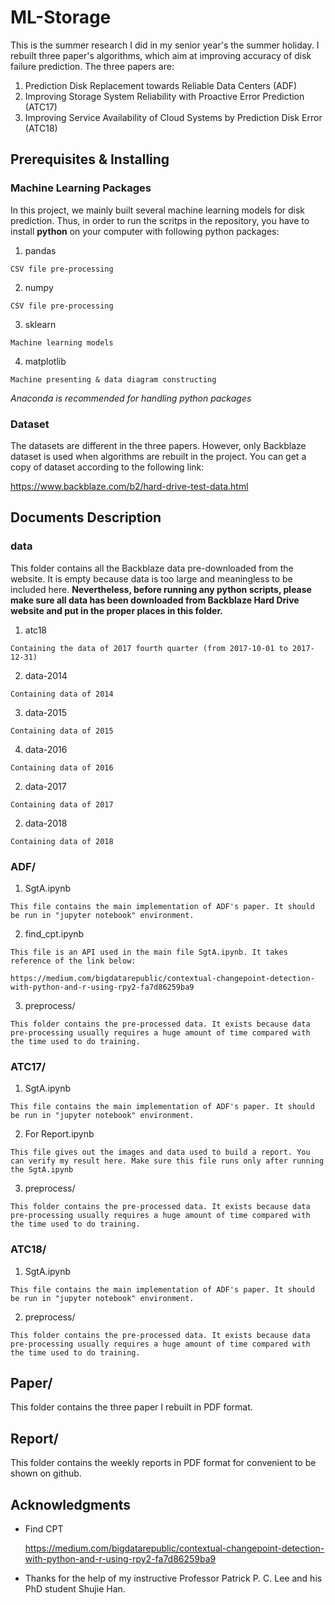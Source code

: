 # ML-Storage

This is the summer research I did in my senior year's the summer holiday. I rebuilt three paper's algorithms, which aim at improving accuracy of disk failure prediction. The three papers are: 
1. Prediction Disk Replacement towards Reliable Data Centers (ADF)
2. Improving Storage System Reliability with Proactive Error Prediction (ATC17)
3. Improving Service Availability of Cloud Systems by Prediction Disk Error (ATC18)

## Prerequisites & Installing

### Machine Learning Packages

In this project, we mainly built several machine learning models for disk prediction. Thus, in order to run the scritps in the repository, you have to install **python** on your computer with following python packages:
  1. pandas
  
    CSV file pre-processing
    
  2. numpy
  
    CSV file pre-processing
    
  3. sklearn
  
    Machine learning models
    
  4. matplotlib
  
    Machine presenting & data diagram constructing 
    
*Anaconda is recommended for handling python packages* 

### Dataset

The datasets are different in the three papers. However, only Backblaze dataset is used when algorithms are rebuilt in the project. You can get a copy of dataset according to the following link:

https://www.backblaze.com/b2/hard-drive-test-data.html

## Documents Description

### data

This folder contains all the Backblaze data pre-downloaded from the website. It is empty because data is too large and meaningless to be included here. **Nevertheless, before running any python scripts, please make sure all data has been downloaded from Backblaze Hard Drive website and put in the proper places in this folder.**

  1. atc18
    
    Containing the data of 2017 fourth quarter (from 2017-10-01 to 2017-12-31) 
    
  2. data-2014 
    
    Containing data of 2014
  
  3. data-2015 
    
    Containing data of 2015
  
  4. data-2016 
    
    Containing data of 2016
  
  2. data-2017 
    
    Containing data of 2017
  
  2. data-2018 
    
    Containing data of 2018
   

### ADF/

  1. SgtA.ipynb

    This file contains the main implementation of ADF's paper. It should be run in "jupyter notebook" environment. 

  2. find_cpt.ipynb
    
    This file is an API used in the main file SgtA.ipynb. It takes reference of the link below:
    
    https://medium.com/bigdatarepublic/contextual-changepoint-detection-with-python-and-r-using-rpy2-fa7d86259ba9
    
  3. preprocess/
  
    This folder contains the pre-processed data. It exists because data pre-processing usually requires a huge amount of time compared with the time used to do training.

### ATC17/
   1. SgtA.ipynb

    This file contains the main implementation of ADF's paper. It should be run in "jupyter notebook" environment. 

  2. For Report.ipynb
    
    This file gives out the images and data used to build a report. You can verify my result here. Make sure this file runs only after running the SgtA.ipynb
    
  3. preprocess/
  
    This folder contains the pre-processed data. It exists because data pre-processing usually requires a huge amount of time compared with the time used to do training.

### ATC18/
  1. SgtA.ipynb

    This file contains the main implementation of ADF's paper. It should be run in "jupyter notebook" environment. 

  2. preprocess/
  
    This folder contains the pre-processed data. It exists because data pre-processing usually requires a huge amount of time compared with the time used to do training.

## Paper/

This folder contains the three paper I rebuilt in PDF format.

## Report/

This folder contains the weekly reports in PDF format for convenient to be shown on github.

## Acknowledgments

* Find CPT

  https://medium.com/bigdatarepublic/contextual-changepoint-detection-with-python-and-r-using-rpy2-fa7d86259ba9

* Thanks for the help of my instructive Professor Patrick P. C. Lee and his PhD student Shujie Han.